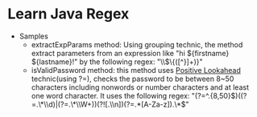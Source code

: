# Learn Java Regex
 
- Samples
    - extractExpParams method: Using grouping technic, the method extract parameters from an expression like "hi ${firstname} ${lastname}!" by the following regex: "\\$\\{([^}]+)}"
    - isValidPassword method: this method uses [Positive Lookahead](https://www.regular-expressions.info/lookaround.html) technic(using ?=), checks the password to be between 8~50 characters including nonwords or number characters and at least one word character. It uses the following regex: "(?=^.{8,50}$)((?=.\*\\d)|(?=.\*\\W+))(?![.\\n])(?=.*[A-Za-z]).\*$"
    
    
